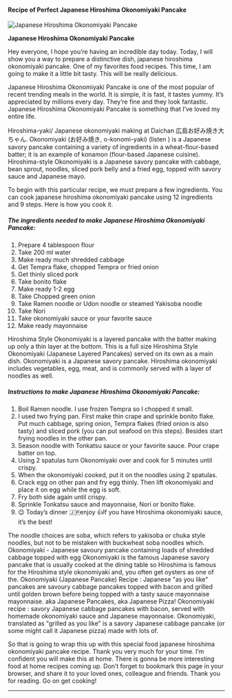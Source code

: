            

#### Recipe of Perfect Japanese Hiroshima Okonomiyaki Pancake

![Japanese Hiroshima Okonomiyaki Pancake](https://img-global.cpcdn.com/recipes/322432e2ff19f53f/751x532cq70/japanese-hiroshima-okonomiyaki-pancake-recipe-main-photo.jpg)

**Japanese Hiroshima Okonomiyaki Pancake**

Hey everyone, I hope you’re having an incredible day today. Today, I will show you a way to prepare a distinctive dish, japanese hiroshima okonomiyaki pancake. One of my favorites food recipes. This time, I am going to make it a little bit tasty. This will be really delicious.

Japanese Hiroshima Okonomiyaki Pancake is one of the most popular of recent trending meals in the world. It is simple, it is fast, it tastes yummy. It’s appreciated by millions every day. They’re fine and they look fantastic. Japanese Hiroshima Okonomiyaki Pancake is something that I’ve loved my entire life.

Hiroshima-yaki/ Japanese okonomiyaki making at Daichan 広島お好み焼き大ちゃん. Okonomiyaki (お好み焼き, o-konomi-yaki) (listen ) is a Japanese savory pancake containing a variety of ingredients in a wheat-flour-based batter; it is an example of konamon (flour-based Japanese cuisine). Hiroshima-style Okonomiyaki is a Japanese savory pancake with cabbage, bean sprout, noodles, sliced pork belly and a fried egg, topped with savory sauce and Japanese mayo.

To begin with this particular recipe, we must prepare a few ingredients. You can cook japanese hiroshima okonomiyaki pancake using 12 ingredients and 9 steps. Here is how you cook it.

##### The ingredients needed to make Japanese Hiroshima Okonomiyaki Pancake:

1.  Prepare 4 tablespoon flour
2.  Take 200 ml water
3.  Make ready much shredded cabbage
4.  Get Tempra flake, chopped Tempra or fried onion
5.  Get thinly sliced pork
6.  Take bonito flake
7.  Make ready 1-2 egg
8.  Take Chopped green onion
9.  Take Ramen noodle or Udon noodle or steamed Yakisoba noodle
10.  Take Nori
11.  Take okonomiyaki sauce or your favorite sauce
12.  Make ready mayonnaise

Hiroshima Style Okonomiyaki is a layered pancake with the batter making up only a thin layer at the bottom. This is a full size Hiroshima Style Okonomiyaki (Japanese Layered Pancakes) served on its own as a main dish. Okonomiyaki is a Japanese savory pancake. Hiroshima okonomiyaki includes vegetables, egg, meat, and is commonly served with a layer of noodles as well.

##### Instructions to make Japanese Hiroshima Okonomiyaki Pancake:

1.  Boil Ramen noodle. I use frozen Tempra so I chopped it small.
2.  I used two frying pan. First make thin crape and sprinkle bonito flake. Put much cabbage, spring onion, Tempra flakes (fried onion is also tasty) and sliced pork (you can put seafood on this steps). Besides start frying noodles in the other pan.
3.  Season noodle with Tonkatsu sauce or your favorite sauce. Pour crape batter on top.
4.  Using 2 spatulas turn Okonomiyaki over and cook for 5 minutes until crispy.
5.  When the okonomiyaki cooked, put it on the noodles using 2 spatulas.
6.  Crack egg on other pan and fry egg thinly. Then lift okonomiyaki and place it on egg while the egg is soft.
7.  Fry both side again until crispy.
8.  Sprinkle Tonkatsu sauce and mayonnaise, Nori or bonito flake.
9.  😉 Today’s dinner 🇯🇵enjoy 👍If you have Hiroshima okonomiyaki sauce, it’s the best!

The noodle choices are soba, which refers to yakisoba or chuka style noodles, but not to be mistaken with buckwheat soba noodles which. Okonomiyaki - Japanese savoury pancake containing loads of shredded cabbage topped with egg Okonomiyaki is the famous Japanese savory pancake that is usually cooked at the dining table so Hiroshima is famous for the Hiroshima style okonomiyaki and, you often get oysters as one of the. Okonomiyaki (Japanese Pancake) Recipe : Japanese "as you like" pancakes are savoury cabbage pancakes topped with bacon and grilled until golden brown before being topped with a tasty sauce mayonnaise mayonnaise. aka Japanese Pancakes, aka Japanese Pizza! Okonomiyaki recipe : savory Japanese cabbage pancakes with bacon, served with homemade okonomiyaki sauce and Japanese mayonnaise. Okonomiyaki, translated as "grilled as you like" is a savory Japanese cabbage pancake (or some might call it Japanese pizza) made with lots of.

So that is going to wrap this up with this special food japanese hiroshima okonomiyaki pancake recipe. Thank you very much for your time. I’m confident you will make this at home. There is gonna be more interesting food at home recipes coming up. Don’t forget to bookmark this page in your browser, and share it to your loved ones, colleague and friends. Thank you for reading. Go on get cooking!

* * *